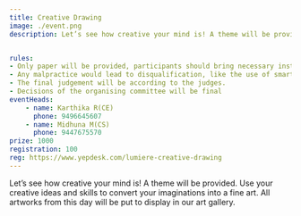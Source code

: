 ```yaml
---
title: Creative Drawing
image: ./event.png
description: Let’s see how creative your mind is! A theme will be provided. Use your creative ideas and skills to convert your imaginations into a fine art. All artworks from this day will be put to display in our art gallery.


rules: 
- Only paper will be provided, participants should bring necessary instruments (pencil, eraser, sharpener, etc.)
- Any malpractice would lead to disqualification, like the use of smart phones during competition.
- The final judgement will be according to the judges.
- Decisions of the organising committee will be final
eventHeads:
    - name: Karthika R(CE)
      phone: 9496645607
    - name: Midhuna M(CS)
      phone: 9447675570
prize: 1000
registration: 100
reg: https://www.yepdesk.com/lumiere-creative-drawing
---
```

Let’s see how creative your mind is! A theme will be provided. Use your creative ideas and skills to convert your imaginations into a fine art. All artworks from this day will be put to display in our art gallery.